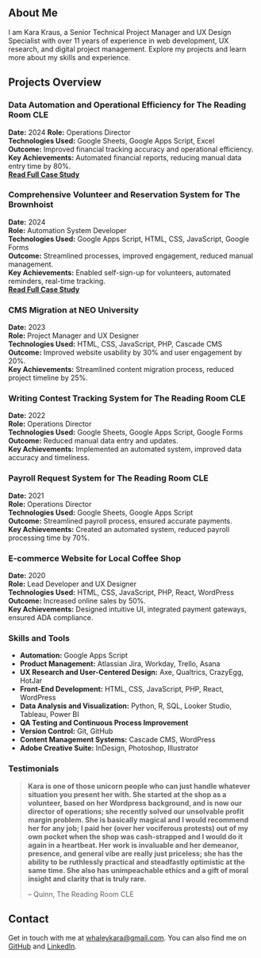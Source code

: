 ## <a name="about-me"></a>About Me
I am Kara Kraus, a Senior Technical Project Manager and UX Design Specialist with over 11 years of experience in web development, UX research, and digital project management. Explore my projects and learn more about my skills and experience.

## <a name="projects-overview"></a>Projects Overview

### <a name="data-automation"></a>Data Automation and Operational Efficiency for The Reading Room CLE
**Date:** 2024 
**Role:** Operations Director  
**Technologies Used:** Google Sheets, Google Apps Script, Excel  
**Outcome:** Improved financial tracking accuracy and operational efficiency.  
**Key Achievements:** Automated financial reports, reducing manual data entry time by 80%.  
**[Read Full Case Study](case-studies/data-automation-reading-room.md)**

### <a name="auto-volunteer"></a>Comprehensive Volunteer and Reservation System for The Brownhoist
**Date:** 2024  
**Role:** Automation System Developer  
**Technologies Used:** Google Apps Script, HTML, CSS, JavaScript, Google Forms  
**Outcome:** Streamlined processes, improved engagement, reduced manual management.  
**Key Achievements:** Enabled self-sign-up for volunteers, automated reminders, real-time tracking.  
**[Read Full Case Study](case-studies/volunteer-reservation-brownhoist.md)**

### <a name="cms-migration"></a>CMS Migration at NEO University
**Date:** 2023  
**Role:** Project Manager and UX Designer  
**Technologies Used:** HTML, CSS, JavaScript, PHP, Cascade CMS  
**Outcome:** Improved website usability by 30% and user engagement by 20%.  
**Key Achievements:** Streamlined content migration process, reduced project timeline by 25%.

### <a name="tracking-system"></a>Writing Contest Tracking System for The Reading Room CLE
**Date:** 2022  
**Role:** Operations Director  
**Technologies Used:** Google Sheets, Google Apps Script, Google Forms  
**Outcome:** Reduced manual data entry and updates.  
**Key Achievements:** Implemented an automated system, improved data accuracy and timeliness.

### <a name="payroll-system"></a>Payroll Request System for The Reading Room CLE
**Date:** 2021  
**Role:** Operations Director  
**Technologies Used:** Google Sheets, Google Apps Script  
**Outcome:** Streamlined payroll process, ensured accurate payments.  
**Key Achievements:** Created an automated system, reduced payroll processing time by 70%.

### <a name="ecomm-website"></a>E-commerce Website for Local Coffee Shop
**Date:** 2020  
**Role:** Lead Developer and UX Designer  
**Technologies Used:** HTML, CSS, JavaScript, PHP, React, WordPress  
**Outcome:** Increased online sales by 50%.  
**Key Achievements:** Designed intuitive UI, integrated payment gateways, ensured ADA compliance.

### <a name="skills"></a>Skills and Tools
- **Automation:** Google Apps Script
- **Product Management:** Atlassian Jira, Workday, Trello, Asana
- **UX Research and User-Centered Design:** Axe, Qualtrics, CrazyEgg, HotJar
- **Front-End Development:** HTML, CSS, JavaScript, PHP, React, WordPress
- **Data Analysis and Visualization:** Python, R, SQL, Looker Studio, Tableau, Power BI
- **QA Testing and Continuous Process Improvement**
- **Version Control:** Git, GitHub
- **Content Management Systems:** Cascade CMS, WordPress
- **Adobe Creative Suite:** InDesign, Photoshop, Illustrator

### <a name="testimonials"></a>Testimonials

> **Kara is one of those unicorn people who can just handle whatever situation you present her with. She started at the shop as a volunteer, based on her Wordpress background, and is now our director of operations; she recently solved our unsolvable profit margin problem. She is basically magical and I would recommend her for any job; I paid her (over her vociferous protests) out of my own pocket when the shop was cash-strapped and I would do it again in a heartbeat. Her work is invaluable and her demeanor, presence, and general vibe are really just priceless; she has the ability to be ruthlessly practical and steadfastly optimistic at the same time. She also has unimpeachable ethics and a gift of moral insight and clarity that is truly rare.** 
> 
> – Quinn, The Reading Room CLE


## Contact
Get in touch with me at [whaleykara@gmail.com](mailto:whaleykara@gmail.com). You can also find me on [GitHub](https://github.com/kwhaley) and [LinkedIn](https://www.linkedin.com/in/karawhaley/).

